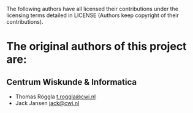 The following authors have all licensed their contributions under the licensing
terms detailed in LICENSE (Authors keep copyright of their contributions).

# The original authors of this project are:

## Centrum Wiskunde & Informatica

* Thomas Röggla <t.roggla@cwi.nl>
* Jack Jansen <jack@cwi.nl>

